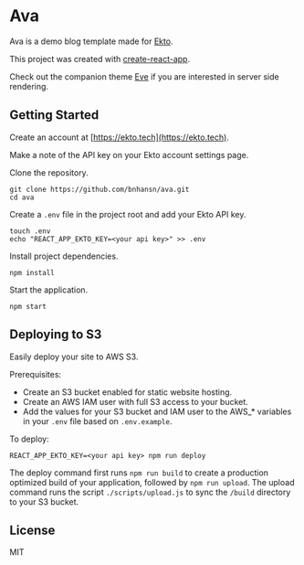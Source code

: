 # Ava

Ava is a demo blog template made for [Ekto](https://github.com/bnhansn/ekto).

This project was created with [create-react-app](https://github.com/facebookincubator/create-react-app).

Check out the companion theme [Eve](https://github.com/bnhansn/eve) if you are
interested in server side rendering.

## Getting Started

Create an account at [https://ekto.tech](https://ekto.tech).

Make a note of the API key on your Ekto account settings page.

Clone the repository.

```
git clone https://github.com/bnhansn/ava.git
cd ava
```

Create a `.env` file in the project root and add your Ekto API key.

```
touch .env
echo "REACT_APP_EKTO_KEY=<your api key>" >> .env
```

Install project dependencies.

```
npm install
```

Start the application.

```
npm start
```

## Deploying to S3

Easily deploy your site to AWS S3.

Prerequisites:
* Create an S3 bucket enabled for static website hosting.
* Create an AWS IAM user with full S3 access to your bucket.
* Add the values for your S3 bucket and IAM user to the AWS_* variables in your `.env` file based on `.env.example`.

To deploy:

```
REACT_APP_EKTO_KEY=<your api key> npm run deploy
```

The deploy command first runs `npm run build` to create a production optimized build of your application, followed by `npm run upload`. The upload command runs the script `./scripts/upload.js` to sync the `/build` directory to your S3 bucket.

## License

MIT

